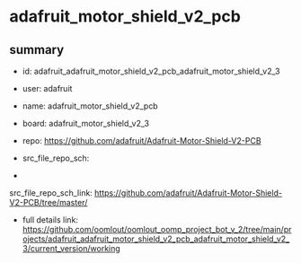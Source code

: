 # adafruit_motor_shield_v2_pcb
 
## summary 
* id: adafruit_adafruit_motor_shield_v2_pcb_adafruit_motor_shield_v2_3
* user: adafruit
* name: adafruit_motor_shield_v2_pcb
* board: adafruit_motor_shield_v2_3
* repo: https://github.com/adafruit/Adafruit-Motor-Shield-V2-PCB



* src_file_repo_sch: 
*
 src_file_repo_sch_link: https://github.com/adafruit/Adafruit-Motor-Shield-V2-PCB/tree/master/
* full details link: https://github.com/oomlout/oomlout_oomp_project_bot_v_2/tree/main/projects/adafruit_adafruit_motor_shield_v2_pcb_adafruit_motor_shield_v2_3/current_version/working  






